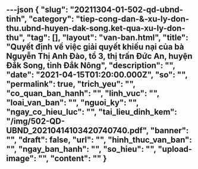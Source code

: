 ---json
{
    "slug": "20211304-01-502-qd-ubnd-tinh",
    "category": "tiep-cong-dan-&-xu-ly-don-thu.ubnd-huyen-dak-song.ket-qua-xu-ly-don-thu",
    "tag": [],
    "layout": "van-ban.html",
    "title": "Quyết định về việc giải quyết khiếu nại của bà Nguyễn Thị Anh Đào, tổ 3, thị trấn Đức An, huyện Đắk Song, tỉnh Đắk Nông",
    "description": "",
    "date": "2021-04-15T01:20:00.000Z",
    "so": "",
    "permalink": true,
    "trich_yeu": "",
    "co_quan_ban_hanh": "",
    "linh_vuc": "",
    "loai_van_ban": "",
    "nguoi_ky": "",
    "ngay_co_hieu_luc": "",
    "tai_lieu_dinh_kem": "/img/502-QD-UBND_20210414103420740740.pdf",
    "banner": "",
    "draft": false,
    "url": "",
    "hinh_thuc_van_ban": "",
    "ngay_ban_hanh": "",
    "so_hieu": "",
    "upload-image": "",
    "__content__": ""
}
---
